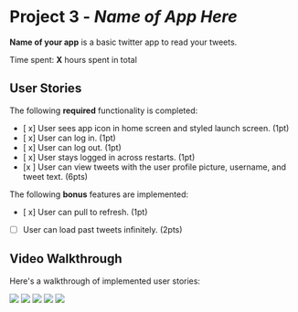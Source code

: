 # Project 3 - *Name of App Here*

**Name of your app** is a basic twitter app to read your tweets.

Time spent: **X** hours spent in total

## User Stories

The following **required** functionality is completed:

- [ x] User sees app icon in home screen and styled launch screen. (1pt)
- [ x] User can log in. (1pt)
- [ x] User can log out. (1pt)
- [ x] User stays logged in across restarts. (1pt)
- [x ] User can view tweets with the user profile picture, username, and tweet text. (6pts)

The following **bonus** features are implemented:

- [ x] User can pull to refresh. (1pt)
- [ ] User can load past tweets infinitely. (2pts)

## Video Walkthrough

Here's a walkthrough of implemented user stories:

![](https://i.imgur.com/ABIRNQg.gif)
![](https://i.imgur.com/jUu1LuI.gif)
![](https://i.imgur.com/fdoIuXd.gif)
![](https://i.imgur.com/76rS0th.gif)
![](https://i.imgur.com/CbTWhXa.gif)
